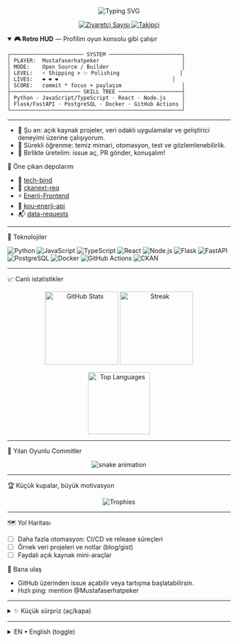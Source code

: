 <!--
Bu profil README'sini beğenirsen, direkt kullanıcı adınla (Mustafaserhatpeker/Mustafaserhatpeker) özel repo oluşturup bu dosyayı README.md olarak ekle.
"Commit'leri oyun gibi göster" için aşağıdaki "🐍 Yılan Oyunlu Commitler" bölümündeki GitHub Action'ı da eklemeyi unutma.
-->

<p align="center">
  <img src="https://readme-typing-svg.demolab.com?font=Fira+Code&pause=900&color=22D3EE&center=true&vCenter=true&width=520&lines=Merhaba!+Ben+Serhat+(%40Mustafaserhatpeker);A%C3%A7%C4%B1k+Kaynak%2C+Veri%2C+Web+ve+%C3%9Cr%C3%BCn+geli%C5%9Ftiriyorum;Kodu+tasarlar%2C+in%C5%9Fa+eder%2C+payla%C5%9Fr%C4%B1m+%F0%9F%9A%80" alt="Typing SVG">
</p>

<p align="center">
  <a href="https://github.com/Mustafaserhatpeker">
    <img src="https://komarev.com/ghpvc/?username=Mustafaserhatpeker&label=Ziyaret%C3%A7i%20Say%C4%B1s%C4%B1&color=0e75b6&style=flat" alt="Ziyaretçi Sayısı">
  </a>
  <a href="https://github.com/Mustafaserhatpeker?tab=followers">
    <img src="https://img.shields.io/github/followers/Mustafaserhatpeker?label=Takip%C3%A7i&style=social" alt="Takipçi">
  </a>
</p>

<details open>
<summary><b>🎮 Retro HUD</b> — Profilim oyun konsolu gibi çalışır</summary>

```
┌─────────────────────── SYSTEM ───────────────────────┐
│ PLAYER:  Mustafaserhatpeker                          │
│ MODE:    Open Source / Builder                       │
│ LEVEL:   ⚡ Shipping > ✨ Polishing                   │
│ LIVES:   ❤️ ❤️ ❤️                                    │
│ SCORE:   commit * focus + paylaşım                   │
├────────────────────── SKILL TREE ────────────────────┤
│ Python · JavaScript/TypeScript · React · Node.js     │
│ Flask/FastAPI · PostgreSQL · Docker · GitHub Actions │
└──────────────────────────────────────────────────────┘
```
</details>

---

- 🔭 Şu an: açık kaynak projeler, veri odaklı uygulamalar ve geliştirici deneyimi üzerine çalışıyorum.
- 🌱 Sürekli öğrenme: temiz mimari, otomasyon, test ve gözlemlenebilirlik.
- 🤝 Birlikte üretelim: issue aç, PR gönder, konuşalım!

📌 Öne çıkan depolarım
- 🚀 [tech-bind](https://github.com/Mustafaserhatpeker/tech-bind)
- 🧩 [ckanext-req](https://github.com/Mustafaserhatpeker/ckanext-req)
- ⚡ [Enerji-Frontend](https://github.com/Ardaongun/Enerji-Frontend)
- 🔌 [kou-enerji-api](https://github.com/Ardaongun/kou-enerji-api)
- 📬 [data-requests](https://github.com/Mustafaserhatpeker/data-requests)

---

🧰 Teknolojiler
<p align="left">
  <img alt="Python" src="https://img.shields.io/badge/Python-3776AB?logo=python&logoColor=white">
  <img alt="JavaScript" src="https://img.shields.io/badge/JavaScript-F7DF1E?logo=javascript&logoColor=222">
  <img alt="TypeScript" src="https://img.shields.io/badge/TypeScript-3178C6?logo=typescript&logoColor=white">
  <img alt="React" src="https://img.shields.io/badge/React-20232a?logo=react&logoColor=61DAFB">
  <img alt="Node.js" src="https://img.shields.io/badge/Node.js-339933?logo=node.js&logoColor=white">
  <img alt="Flask" src="https://img.shields.io/badge/Flask-000?logo=flask&logoColor=white">
  <img alt="FastAPI" src="https://img.shields.io/badge/FastAPI-009688?logo=fastapi&logoColor=white">
  <img alt="PostgreSQL" src="https://img.shields.io/badge/PostgreSQL-4169E1?logo=postgresql&logoColor=white">
  <img alt="Docker" src="https://img.shields.io/badge/Docker-2496ED?logo=docker&logoColor=white">
  <img alt="GitHub Actions" src="https://img.shields.io/badge/GitHub%20Actions-2088FF?logo=githubactions&logoColor=white">
  <img alt="CKAN" src="https://img.shields.io/badge/CKAN-EE4C2C?logo=serverless&logoColor=white">
</p>

---

📈 Canlı istatistikler
<p align="center">
  <img height="165" src="https://github-readme-stats.vercel.app/api?username=Mustafaserhatpeker&show_icons=true&theme=radical&hide_border=true" alt="GitHub Stats">
  <img height="165" src="https://streak-stats.demolab.com?user=Mustafaserhatpeker&theme=radical&hide_border=true" alt="Streak">
</p>
<p align="center">
  <img height="140" src="https://github-readme-stats.vercel.app/api/top-langs/?username=Mustafaserhatpeker&layout=compact&langs_count=8&theme=radical&hide_border=true" alt="Top Languages">
</p>

---

🐍 Yılan Oyunlu Commitler
<!-- Bu bölüm, aşağıdaki workflow eklendiğinde otomatik olarak çalışır. -->
<p align="center">
  <picture>
    <source media="(prefers-color-scheme: dark)" srcset="https://raw.githubusercontent.com/Mustafaserhatpeker/Mustafaserhatpeker/output/snake-dark.svg">
    <img alt="snake animation" src="https://raw.githubusercontent.com/Mustafaserhatpeker/Mustafaserhatpeker/output/snake.svg">
  </picture>
</p>

---

🏆 Küçük kupalar, büyük motivasyon
<p align="center">
  <img src="https://github-profile-trophy.vercel.app/?username=Mustafaserhatpeker&theme=onedark&no-frame=true&row=1&column=6" alt="Trophies">
</p>

---

🗺️ Yol Haritası
- [ ] Daha fazla otomasyon: CI/CD ve release süreçleri
- [ ] Örnek veri projeleri ve notlar (blog/gist)
- [ ] Faydalı açık kaynak mini-araçlar

💬 Bana ulaş
- GitHub üzerinden issue açabilir veya tartışma başlatabilirsin.
- Hızlı ping: mention @Mustafaserhatpeker

---

<details>
  <summary>✨ Küçük sürpriz (aç/kapa)</summary>

```
> help
KOMUTLAR:
  clone   : fikri birlikte klonlayalım
  build   : hayal -> plan -> prototip
  test    : dene, ölç, düzelt, yinele
  ship    : değer üret, paylaş, döngüyü kapat
```

</details>

---

<details>
  <summary>EN • English (toggle)</summary>

Hi! I'm Serhat. I build open-source, data-driven and web products. I enjoy shipping small, useful tools and improving developer experience. Feel free to open issues/PRs—let’s collaborate.
</details>
